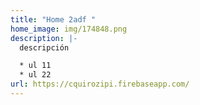 ```yaml
---
title: "Home 2adf "
home_image: img/174848.png
description: |-
  descripción 

  * ul 11
  * ul 22
url: https://cquirozipi.firebaseapp.com/
---
```

